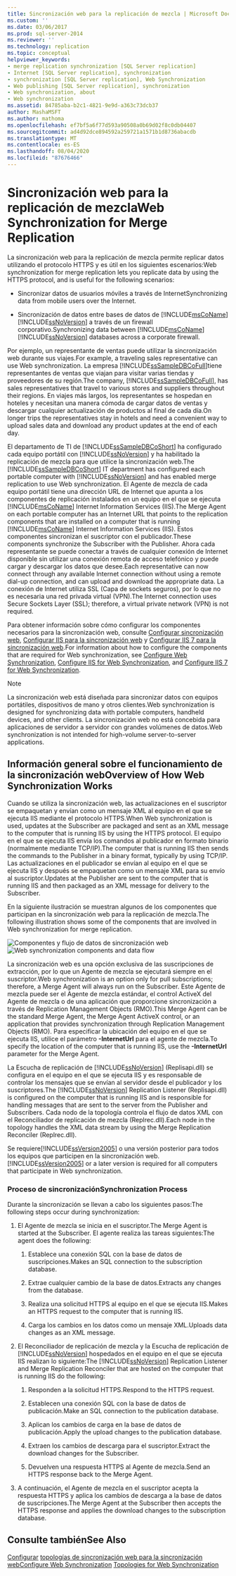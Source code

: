 ```yaml
---
title: Sincronización web para la replicación de mezcla | Microsoft Docs
ms.custom: ''
ms.date: 03/06/2017
ms.prod: sql-server-2014
ms.reviewer: ''
ms.technology: replication
ms.topic: conceptual
helpviewer_keywords:
- merge replication synchronization [SQL Server replication]
- Internet [SQL Server replication], synchronization
- synchronization [SQL Server replication], Web Synchronization
- Web publishing [SQL Server replication], synchronization
- Web synchronization, about
- Web synchronization
ms.assetid: 84785aba-b2c1-4821-9e9d-a363c73dcb37
author: MashaMSFT
ms.author: mathoma
ms.openlocfilehash: ef7bf5a6f77d593a90508a0b69d02f8c0db04407
ms.sourcegitcommit: ad4d92dce894592a259721a1571b1d8736abacdb
ms.translationtype: MT
ms.contentlocale: es-ES
ms.lasthandoff: 08/04/2020
ms.locfileid: "87676466"
---
```

# <a name="web-synchronization-for-merge-replication"></a><span data-ttu-id="db5ae-102">Sincronización web para la replicación de mezcla</span><span class="sxs-lookup"><span data-stu-id="db5ae-102">Web Synchronization for Merge Replication</span></span>
  <span data-ttu-id="db5ae-103">La sincronización web para la replicación de mezcla permite replicar datos utilizando el protocolo HTTPS y es útil en los siguientes escenarios:</span><span class="sxs-lookup"><span data-stu-id="db5ae-103">Web synchronization for merge replication lets you replicate data by using the HTTPS protocol, and is useful for the following scenarios:</span></span>

-   <span data-ttu-id="db5ae-104">Sincronizar datos de usuarios móviles a través de Internet</span><span class="sxs-lookup"><span data-stu-id="db5ae-104">Synchronizing data from mobile users over the Internet.</span></span>

-   <span data-ttu-id="db5ae-105">Sincronización de datos entre bases de datos de [!INCLUDE[msCoName](../../includes/msconame-md.md)] [!INCLUDE[ssNoVersion](../../includes/ssnoversion-md.md)] a través de un firewall corporativo.</span><span class="sxs-lookup"><span data-stu-id="db5ae-105">Synchronizing data between [!INCLUDE[msCoName](../../includes/msconame-md.md)] [!INCLUDE[ssNoVersion](../../includes/ssnoversion-md.md)] databases across a corporate firewall.</span></span>

 <span data-ttu-id="db5ae-106">Por ejemplo, un representante de ventas puede utilizar la sincronización web durante sus viajes.</span><span class="sxs-lookup"><span data-stu-id="db5ae-106">For example, a traveling sales representative can use Web synchronization.</span></span> <span data-ttu-id="db5ae-107">La empresa [!INCLUDE[ssSampleDBCoFull](../../includes/sssampledbcofull-md.md)]tiene representantes de ventas que viajan para visitar varias tiendas y proveedores de su región.</span><span class="sxs-lookup"><span data-stu-id="db5ae-107">The company, [!INCLUDE[ssSampleDBCoFull](../../includes/sssampledbcofull-md.md)], has sales representatives that travel to various stores and suppliers throughout their regions.</span></span> <span data-ttu-id="db5ae-108">En viajes más largos, los representantes se hospedan en hoteles y necesitan una manera cómoda de cargar datos de ventas y descargar cualquier actualización de productos al final de cada día.</span><span class="sxs-lookup"><span data-stu-id="db5ae-108">On longer trips the representatives stay in hotels and need a convenient way to upload sales data and download any product updates at the end of each day.</span></span>

 <span data-ttu-id="db5ae-109">El departamento de TI de [!INCLUDE[ssSampleDBCoShort](../../includes/sssampledbcoshort-md.md)] ha configurado cada equipo portátil con [!INCLUDE[ssNoVersion](../../includes/ssnoversion-md.md)] y ha habilitado la replicación de mezcla para que utilice la sincronización web.</span><span class="sxs-lookup"><span data-stu-id="db5ae-109">The [!INCLUDE[ssSampleDBCoShort](../../includes/sssampledbcoshort-md.md)] IT department has configured each portable computer with [!INCLUDE[ssNoVersion](../../includes/ssnoversion-md.md)] and has enabled merge replication to use Web synchronization.</span></span> <span data-ttu-id="db5ae-110">El Agente de mezcla de cada equipo portátil tiene una dirección URL de Internet que apunta a los componentes de replicación instalados en un equipo en el que se ejecuta [!INCLUDE[msCoName](../../includes/msconame-md.md)] Internet Information Services (IIS).</span><span class="sxs-lookup"><span data-stu-id="db5ae-110">The Merge Agent on each portable computer has an Internet URL that points to the replication components that are installed on a computer that is running [!INCLUDE[msCoName](../../includes/msconame-md.md)] Internet Information Services (IIS).</span></span> <span data-ttu-id="db5ae-111">Estos componentes sincronizan el suscriptor con el publicador.</span><span class="sxs-lookup"><span data-stu-id="db5ae-111">These components synchronize the Subscriber with the Publisher.</span></span> <span data-ttu-id="db5ae-112">Ahora cada representante se puede conectar a través de cualquier conexión de Internet disponible sin utilizar una conexión remota de acceso telefónico y puede cargar y descargar los datos que desee.</span><span class="sxs-lookup"><span data-stu-id="db5ae-112">Each representative can now connect through any available Internet connection without using a remote dial-up connection, and can upload and download the appropriate data.</span></span> <span data-ttu-id="db5ae-113">La conexión de Internet utiliza SSL (Capa de sockets seguros), por lo que no es necesaria una red privada virtual (VPN).</span><span class="sxs-lookup"><span data-stu-id="db5ae-113">The Internet connection uses Secure Sockets Layer (SSL); therefore, a virtual private network (VPN) is not required.</span></span>

 <span data-ttu-id="db5ae-114">Para obtener información sobre cómo configurar los componentes necesarios para la sincronización web, consulte [Configurar sincronización web](configure-web-synchronization.md), [Configurar IIS para la sincronización web](configure-iis-for-web-synchronization.md) y [Configurar IIS 7 para la sincronización web](configure-iis-7-for-web-synchronization.md).</span><span class="sxs-lookup"><span data-stu-id="db5ae-114">For information about how to configure the components that are required for Web synchronization, see [Configure Web Synchronization](configure-web-synchronization.md), [Configure IIS for Web Synchronization](configure-iis-for-web-synchronization.md), and [Configure IIS 7 for Web Synchronization](configure-iis-7-for-web-synchronization.md).</span></span>

> [!NOTE]
>  <span data-ttu-id="db5ae-115">La sincronización web está diseñada para sincronizar datos con equipos portátiles, dispositivos de mano y otros clientes.</span><span class="sxs-lookup"><span data-stu-id="db5ae-115">Web synchronization is designed for synchronizing data with portable computers, handheld devices, and other clients.</span></span> <span data-ttu-id="db5ae-116">La sincronización web no está concebida para aplicaciones de servidor a servidor con grandes volúmenes de datos.</span><span class="sxs-lookup"><span data-stu-id="db5ae-116">Web synchronization is not intended for high-volume server-to-server applications.</span></span>

## <a name="overview-of-how-web-synchronization-works"></a><span data-ttu-id="db5ae-117">Información general sobre el funcionamiento de la sincronización web</span><span class="sxs-lookup"><span data-stu-id="db5ae-117">Overview of How Web Synchronization Works</span></span>
 <span data-ttu-id="db5ae-118">Cuando se utiliza la sincronización web, las actualizaciones en el suscriptor se empaquetan y envían como un mensaje XML al equipo en el que se ejecuta IIS mediante el protocolo HTTPS.</span><span class="sxs-lookup"><span data-stu-id="db5ae-118">When Web synchronization is used, updates at the Subscriber are packaged and sent as an XML message to the computer that is running IIS by using the HTTPS protocol.</span></span> <span data-ttu-id="db5ae-119">El equipo en el que se ejecuta IIS envía los comandos al publicador en formato binario (normalmente mediante TCP/IP).</span><span class="sxs-lookup"><span data-stu-id="db5ae-119">The computer that is running IIS then sends the commands to the Publisher in a binary format, typically by using TCP/IP.</span></span> <span data-ttu-id="db5ae-120">Las actualizaciones en el publicador se envían al equipo en el que se ejecuta IIS y después se empaquetan como un mensaje XML para su envío al suscriptor.</span><span class="sxs-lookup"><span data-stu-id="db5ae-120">Updates at the Publisher are sent to the computer that is running IIS and then packaged as an XML message for delivery to the Subscriber.</span></span>

 <span data-ttu-id="db5ae-121">En la siguiente ilustración se muestran algunos de los componentes que participan en la sincronización web para la replicación de mezcla.</span><span class="sxs-lookup"><span data-stu-id="db5ae-121">The following illustration shows some of the components that are involved in Web synchronization for merge replication.</span></span>

 <span data-ttu-id="db5ae-122">![Componentes y flujo de datos de sincronización web](media/web-sync01.gif "Componentes y flujo de datos de sincronización web")</span><span class="sxs-lookup"><span data-stu-id="db5ae-122">![Web synchronization components and data flow](media/web-sync01.gif "Web synchronization components and data flow")</span></span>

 <span data-ttu-id="db5ae-123">La sincronización web es una opción exclusiva de las suscripciones de extracción, por lo que un Agente de mezcla se ejecutará siempre en el suscriptor.</span><span class="sxs-lookup"><span data-stu-id="db5ae-123">Web synchronization is an option only for pull subscriptions; therefore, a Merge Agent will always run on the Subscriber.</span></span> <span data-ttu-id="db5ae-124">Este Agente de mezcla puede ser el Agente de mezcla estándar, el control ActiveX del Agente de mezcla o de una aplicación que proporcione sincronización a través de Replication Management Objects (RMO).</span><span class="sxs-lookup"><span data-stu-id="db5ae-124">This Merge Agent can be the standard Merge Agent, the Merge Agent ActiveX control, or an application that provides synchronization through Replication Management Objects (RMO).</span></span> <span data-ttu-id="db5ae-125">Para especificar la ubicación del equipo en el que se ejecuta IIS, utilice el parámetro **-InternetUrl** para el agente de mezcla.</span><span class="sxs-lookup"><span data-stu-id="db5ae-125">To specify the location of the computer that is running IIS, use the **-InternetUrl** parameter for the Merge Agent.</span></span>

 <span data-ttu-id="db5ae-126">La Escucha de replicación de [!INCLUDE[ssNoVersion](../../includes/ssnoversion-md.md)] (Replisapi.dll) se configura en el equipo en el que se ejecuta IIS y es responsable de controlar los mensajes que se envían al servidor desde el publicador y los suscriptores.</span><span class="sxs-lookup"><span data-stu-id="db5ae-126">The [!INCLUDE[ssNoVersion](../../includes/ssnoversion-md.md)] Replication Listener (Replisapi.dll) is configured on the computer that is running IIS and is responsible for handling messages that are sent to the server from the Publisher and Subscribers.</span></span> <span data-ttu-id="db5ae-127">Cada nodo de la topología controla el flujo de datos XML con el Reconciliador de replicación de mezcla (Replrec.dll).</span><span class="sxs-lookup"><span data-stu-id="db5ae-127">Each node in the topology handles the XML data stream by using the Merge Replication Reconciler (Replrec.dll).</span></span>

 <span data-ttu-id="db5ae-128">Se requiere[!INCLUDE[ssVersion2005](../../includes/ssversion2005-md.md)] o una versión posterior para todos los equipos que participen en la sincronización web.</span><span class="sxs-lookup"><span data-stu-id="db5ae-128">[!INCLUDE[ssVersion2005](../../includes/ssversion2005-md.md)] or a later version is required for all computers that participate in Web synchronization.</span></span>

### <a name="synchronization-process"></a><span data-ttu-id="db5ae-129">Proceso de sincronización</span><span class="sxs-lookup"><span data-stu-id="db5ae-129">Synchronization Process</span></span>
 <span data-ttu-id="db5ae-130">Durante la sincronización se llevan a cabo los siguientes pasos:</span><span class="sxs-lookup"><span data-stu-id="db5ae-130">The following steps occur during synchronization:</span></span>

1.  <span data-ttu-id="db5ae-131">El Agente de mezcla se inicia en el suscriptor.</span><span class="sxs-lookup"><span data-stu-id="db5ae-131">The Merge Agent is started at the Subscriber.</span></span> <span data-ttu-id="db5ae-132">El agente realiza las tareas siguientes:</span><span class="sxs-lookup"><span data-stu-id="db5ae-132">The agent does the following:</span></span>

    1.  <span data-ttu-id="db5ae-133">Establece una conexión SQL con la base de datos de suscripciones.</span><span class="sxs-lookup"><span data-stu-id="db5ae-133">Makes an SQL connection to the subscription database.</span></span>

    2.  <span data-ttu-id="db5ae-134">Extrae cualquier cambio de la base de datos.</span><span class="sxs-lookup"><span data-stu-id="db5ae-134">Extracts any changes from the database.</span></span>

    3.  <span data-ttu-id="db5ae-135">Realiza una solicitud HTTPS al equipo en el que se ejecuta IIS.</span><span class="sxs-lookup"><span data-stu-id="db5ae-135">Makes an HTTPS request to the computer that is running IIS.</span></span>

    4.  <span data-ttu-id="db5ae-136">Carga los cambios en los datos como un mensaje XML.</span><span class="sxs-lookup"><span data-stu-id="db5ae-136">Uploads data changes as an XML message.</span></span>

2.  <span data-ttu-id="db5ae-137">El Reconciliador de replicación de mezcla y la Escucha de replicación de [!INCLUDE[ssNoVersion](../../includes/ssnoversion-md.md)] hospedados en el equipo en el que se ejecuta IIS realizan lo siguiente:</span><span class="sxs-lookup"><span data-stu-id="db5ae-137">The [!INCLUDE[ssNoVersion](../../includes/ssnoversion-md.md)] Replication Listener and Merge Replication Reconciler that are hosted on the computer that is running IIS do the following:</span></span>

    1.  <span data-ttu-id="db5ae-138">Responden a la solicitud HTTPS.</span><span class="sxs-lookup"><span data-stu-id="db5ae-138">Respond to the HTTPS request.</span></span>

    2.  <span data-ttu-id="db5ae-139">Establecen una conexión SQL con la base de datos de publicación.</span><span class="sxs-lookup"><span data-stu-id="db5ae-139">Make an SQL connection to the publication database.</span></span>

    3.  <span data-ttu-id="db5ae-140">Aplican los cambios de carga en la base de datos de publicación.</span><span class="sxs-lookup"><span data-stu-id="db5ae-140">Apply the upload changes to the publication database.</span></span>

    4.  <span data-ttu-id="db5ae-141">Extraen los cambios de descarga para el suscriptor.</span><span class="sxs-lookup"><span data-stu-id="db5ae-141">Extract the download changes for the Subscriber.</span></span>

    5.  <span data-ttu-id="db5ae-142">Devuelven una respuesta HTTPS al Agente de mezcla.</span><span class="sxs-lookup"><span data-stu-id="db5ae-142">Send an HTTPS response back to the Merge Agent.</span></span>

3.  <span data-ttu-id="db5ae-143">A continuación, el Agente de mezcla en el suscriptor acepta la respuesta HTTPS y aplica los cambios de descarga a la base de datos de suscripciones.</span><span class="sxs-lookup"><span data-stu-id="db5ae-143">The Merge Agent at the Subscriber then accepts the HTTPS response and applies the download changes to the subscription database.</span></span>

## <a name="see-also"></a><span data-ttu-id="db5ae-144">Consulte también</span><span class="sxs-lookup"><span data-stu-id="db5ae-144">See Also</span></span>
 <span data-ttu-id="db5ae-145">[Configurar](configure-web-synchronization.md) [topologías de sincronización web para la sincronización web](topologies-for-web-synchronization.md)</span><span class="sxs-lookup"><span data-stu-id="db5ae-145">[Configure Web Synchronization](configure-web-synchronization.md) [Topologies for Web Synchronization](topologies-for-web-synchronization.md)</span></span>



